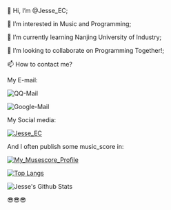 👋 Hi, I’m @Jesse_EC;

👀 I’m interested in Music and Programming;

🌱 I’m currently learning Nanjing University of Industry;

💞️ I’m looking to collaborate on Programming Together!;

📫 How to contact me?

My E-mail:

![QQ-Mail](https://img.shields.io/badge/QQ_Mail-3191955858@qq.com-blue)

![Google-Mail](https://img.shields.io/badge/Google_Mail-zhj3191955858gmail.com-red)


My Social media:    

[![Jesse_EC](https://img.shields.io/badge/Bilibili-Jesse_EC-pink)](https://space.bilibili.com/474319456)

And I often publish some music_score in:      

[![My_Musescore_Profile](https://img.shields.io/badge/Orchestral-Musescore-blue)](https://musescore.com/user/57234246)

[![Top Langs](https://github-readme-stats.vercel.app/api/top-langs/?username=JesseZ332623)](https://github.com/anuraghazra/github-readme-stats)

![Jesse's Github Stats](https://github-readme-stats.vercel.app/api?username=JesseZ332623&show_icons=true&theme=radical)



😎😎😎
